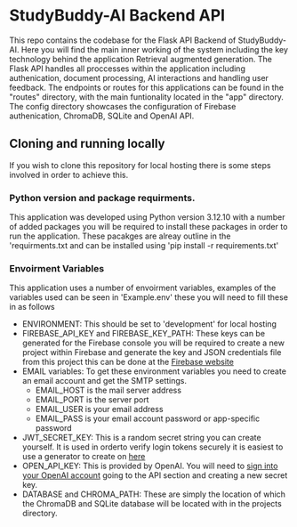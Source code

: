 # StudyBuddy-AI Backend API
This repo contains the codebase for the Flask API Backend of StudyBuddy-AI. Here you will find the main inner working of the system including the key technology behind the application Retrieval augmented generation. The Flask API handles all proccesses within the application including authenication, document processing, AI interactions and handling user feedback. The endpoints or routes for this applications can be found in the "routes" directory, with the main funtionality located in the "app" directory. The config directory showcases the configuration of Firebase authenication, ChromaDB, SQLite and OpenAI API.

## Cloning and running locally
If you wish to clone this repository for local hosting there is some steps involved in order to achieve this.
### Python version and package requirments.
This application was developed using Python version 3.12.10 with a number of added packages you will be required to install these packages in order to run the application. These pacakges are alreay outline in the 'requirments.txt and can be installed using 'pip install -r requirements.txt'
### Envoirment Variables
This application uses a number of envoirment variables, examples of the variables used can be seen in 'Example.env' these you will need to fill these in as follows
- ENVIRONMENT: This should be set to 'development' for local hosting
- FIREBASE_API_KEY and FIREBASE_KEY_PATH: These keys can be generated for the Firebase console you will be required to create a new project within Firebase and generate the key and JSON credentials file from this project this can be done at the [Firebase website](https://firebase.google.com)
- EMAIL variables: To get these environment variables you need to create an email account and get the SMTP settings.
  - EMAIL_HOST is the mail server address 
  - EMAIL_PORT is the server port
  - EMAIL_USER is your email address
  - EMAIL_PASS is your email account password or app-specific password
- JWT_SECRET_KEY: This is a random secret string you can create yourself. It is used in orderto verify login tokens securely it is easiest to use a generator to create on [here](https://jwtsecret.com/generate)
- OPEN_API_KEY: This is provided by OpenAI. You will need to [sign into your OpenAI account](https://openai.com) going to the API section and creating a new secret key.
- DATABASE and CHROMA_PATH: These are simply the location of which the ChromaDB and SQLite database will be located with in the projects directory.
